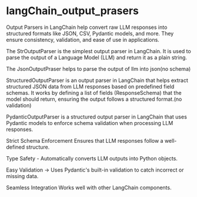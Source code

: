 ﻿# langChain_output_prasers

 Output Parsers in LangChain help convert raw LLM responses into structured formats like
JSON, CSV, Pydantic models, and more. They ensure consistency, validation, and ease of use in
applications.


The StrOutputParser is the simplest output parser in LangChain. It is used to parse the output
of a Language Model (LLM) and return it as a plain string.


The JsonOutputPraser helps to parse the output of llm into json(no schema)


StructuredOutputParser is an output parser in LangChain that helps extract structured JSON
data from LLM responses based on predefined field schemas.
It works by defining a list of fields (ResponseSchema) that the model should return, ensuring
the output follows a structured format.(no validation)


PydanticOutputParser is a structured output parser in LangChain that uses Pydantic models to enforce schema validation when processing LLM responses.

Strict Schema Enforcement Ensures that LLM responses follow a well-defined structure.

Type Safety - Automatically converts LLM outputs into Python objects.

Easy Validation → Uses Pydantic's built-in validation to catch incorrect or missing data.

Seamless Integration Works well with other LangChain components.


